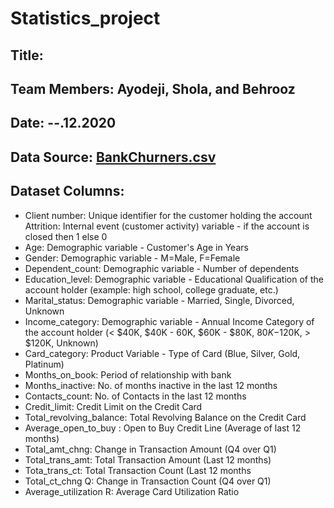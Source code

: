 # Statistics_project

## Title: 

## Team Members: Ayodeji, Shola, and Behrooz

## Date: --.12.2020

## Data Source: [BankChurners.csv](https://www.kaggle.com/sakshigoyal7/credit-card-customers)

## Dataset Columns:
- Client number: Unique identifier for the customer holding the account
Attrition: Internal event (customer activity) variable - if the account is closed then 1 else 0
- Age: Demographic variable - Customer's Age in Years
- Gender: Demographic variable - M=Male, F=Female
- Dependent_count: Demographic variable - Number of dependents
- Education_level: Demographic variable - Educational Qualification of the account holder (example: high school, college graduate, etc.)
- Marital_status: Demographic variable - Married, Single, Divorced, Unknown
- Income_category: Demographic variable - Annual Income Category of the account holder (< $40K, $40K - 60K, $60K - $80K, $80K-$120K, > $120K, Unknown)
- Card_category: Product Variable - Type of Card (Blue, Silver, Gold, Platinum)
- Months_on_book: Period of relationship with bank
- Months_inactive: No. of months inactive in the last 12 months
- Contacts_count: No. of Contacts in the last 12 months
- Credit_limit: Credit Limit on the Credit Card
- Total_revolving_balance: Total Revolving Balance on the Credit Card
- Average_open_to_buy : Open to Buy Credit Line (Average of last 12 months)
- Total_amt_chng: Change in Transaction Amount (Q4 over Q1)
- Total_trans_amt: Total Transaction Amount (Last 12 months)
- Tota_trans_ct: Total Transaction Count (Last 12 months
- Total_ct_chng Q: Change in Transaction Count (Q4 over Q1)
- Average_utilization R: Average Card Utilization Ratio

